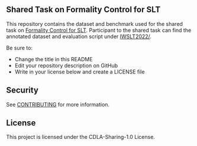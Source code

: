 ## Shared Task on Formality Control for SLT

This repository contains the dataset and benchmark used for the shared task on [Formality Control for SLT](https://iwslt.org/2022/formality).
Participant to the shared task can find the annotated dataset and evaluation script under [IWSLT2022/](/IWSLT2022/). 

Be sure to:

* Change the title in this README
* Edit your repository description on GitHub
* Write in your license below and create a LICENSE file

## Security

See [CONTRIBUTING](CONTRIBUTING.md#security-issue-notifications) for more information.

## License

This project is licensed under the CDLA-Sharing-1.0 License.

